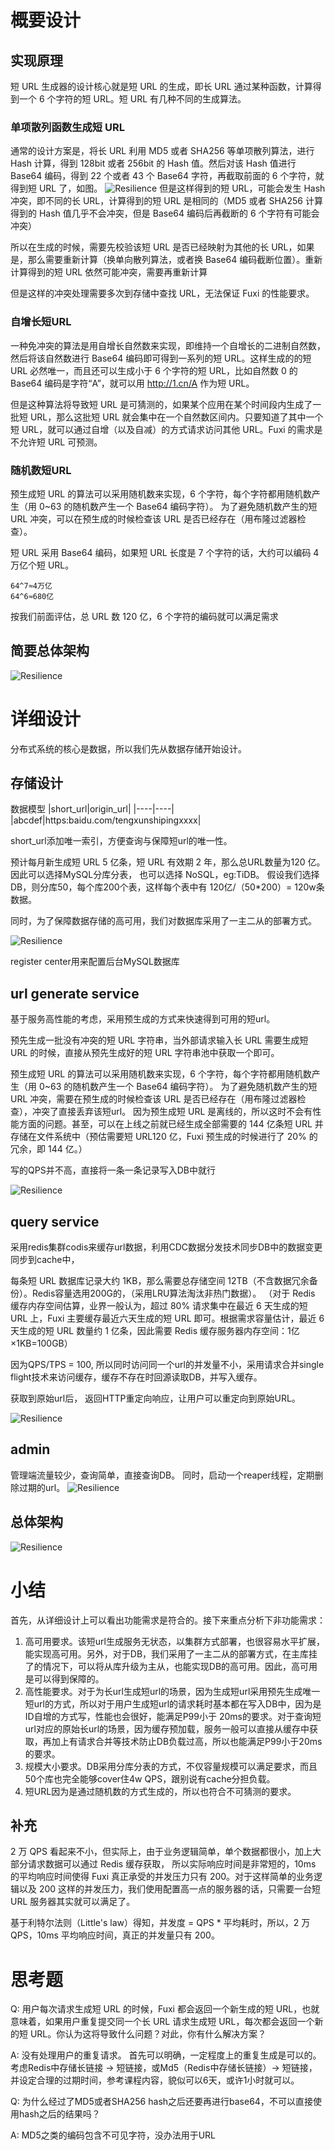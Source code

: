 # 概要设计
## 实现原理
短 URL 生成器的设计核心就是短 URL 的生成，即长 URL 通过某种函数，计算得到一个 6 个字符的短 URL。短 URL 有几种不同的生成算法。
### 单项散列函数生成短 URL
通常的设计方案是，将长 URL 利用 MD5 或者 SHA256 等单项散列算法，进行 Hash 计算，得到 128bit 或者 256bit 的 Hash 值。然后对该 Hash 值进行 Base64 编码，得到 22 个或者 43 个 Base64 字符，再截取前面的 6 个字符，就得到短 URL 了，如图。
![Resilience](./../pictures/short_url3.png)
但是这样得到的短 URL，可能会发生 Hash 冲突，即不同的长 URL，计算得到的短 URL 是相同的（MD5 或者 SHA256 计算得到的 Hash 值几乎不会冲突，但是 Base64 编码后再截断的 6 个字符有可能会冲突）

所以在生成的时候，需要先校验该短 URL 是否已经映射为其他的长 URL，如果是，那么需要重新计算（换单向散列算法，或者换 Base64 编码截断位置）。重新计算得到的短 URL 依然可能冲突，需要再重新计算

但是这样的冲突处理需要多次到存储中查找 URL，无法保证 Fuxi 的性能要求。
### 自增长短URL
一种免冲突的算法是用自增长自然数来实现，即维持一个自增长的二进制自然数，然后将该自然数进行 Base64 编码即可得到一系列的短 URL。这样生成的的短 URL 必然唯一，而且还可以生成小于 6 个字符的短 URL，比如自然数 0 的 Base64 编码是字符“A”，就可以用 http://1.cn/A 作为短 URL。

但是这种算法将导致短 URL 是可猜测的，如果某个应用在某个时间段内生成了一批短 URL，那么这批短 URL 就会集中在一个自然数区间内。只要知道了其中一个短 URL，就可以通过自增（以及自减）的方式请求访问其他 URL。Fuxi 的需求是不允许短 URL 可预测。

### 随机数短URL
预生成短 URL 的算法可以采用随机数来实现，6 个字符，每个字符都用随机数产生（用 0~63 的随机数产生一个 Base64 编码字符）。
为了避免随机数产生的短 URL 冲突，可以在预生成的时候检查该 URL 是否已经存在（用布隆过滤器检查）。

短 URL 采用 Base64 编码，如果短 URL 长度是 7 个字符的话，大约可以编码 4 万亿个短 URL。
```shell
64^7≈4万亿
64^6≈680亿
```
按我们前面评估，总 URL 数 120 亿，6 个字符的编码就可以满足需求

## 简要总体架构
![Resilience](./../pictures/short_url.drawio.png)

# 详细设计
分布式系统的核心是数据，所以我们先从数据存储开始设计。
## 存储设计
数据模型 
|short_url|origin_url|
|----|----|
|abcdef|https:baidu.com/tengxunshipingxxxx|

short_url添加唯一索引，方便查询与保障短url的唯一性。

预计每月新生成短 URL 5 亿条，短 URL 有效期 2 年，那么总URL数量为120 亿。因此可以选择MySQL分库分表，
也可以选择 NoSQL，eg:TiDB。
假设我们选择DB，则分库50，每个库200个表，这样每个表中有 120亿/（50*200）= 120w条数据。

同时，为了保障数据存储的高可用，我们对数据库采用了一主二从的部署方式。

![Resilience](./../pictures/db.drawio.png)

register center用来配置后台MySQL数据库

## url generate service
基于服务高性能的考虑，采用预生成的方式来快速得到可用的短url。

预先生成一批没有冲突的短 URL 字符串，当外部请求输入长 URL 需要生成短 URL 的时候，直接从预先生成好的短 URL 字符串池中获取一个即可。

预生成短 URL 的算法可以采用随机数来实现，6 个字符，每个字符都用随机数产生（用 0~63 的随机数产生一个 Base64 编码字符）。
为了避免随机数产生的短 URL 冲突，需要在预生成的时候检查该 URL 是否已经存在（用布隆过滤器检查），冲突了直接丢弃该短url。
因为预生成短 URL 是离线的，所以这时不会有性能方面的问题。甚至，可以在上线之前就已经生成全部需要的 144 亿条短 URL 并存储在文件系统中（预估需要短 URL120 亿，Fuxi 预生成的时候进行了 20% 的冗余，即 144 亿。）

写的QPS并不高，直接将一条一条记录写入DB中就行

![Resilience](./../pictures/generate.drawio.png)

## query service

采用redis集群codis来缓存url数据，利用CDC数据分发技术同步DB中的数据变更同步到cache中，

每条短 URL 数据库记录大约 1KB，那么需要总存储空间 12TB（不含数据冗余备份）。Redis容量选用200G的，（采用LRU算法淘汰非热门数据）。
（对于 Redis 缓存内存空间估算，业界一般认为，超过 80% 请求集中在最近 6 天生成的短 URL 上，Fuxi 主要缓存最近六天生成的短 URL 即可。根据需求容量估计，最近 6 天生成的短 URL 数量约 1 亿条，因此需要 Redis 缓存服务器内存空间：1亿×1KB=100GB）


因为QPS/TPS = 100, 所以同时访问同一个url的并发量不小，采用请求合并single flight技术来访问缓存，缓存不存在时回源读取DB，并写入缓存。

获取到原始url后， 返回HTTP重定向响应，让用户可以重定向到原始URL。

![Resilience](./../pictures/short_url_query.drawio.png)

## admin
管理端流量较少，查询简单，直接查询DB。
同时，启动一个reaper线程，定期删除过期的url。
![Resilience](./../pictures/admin.drawio.png)

## 总体架构
![Resilience](./../pictures/final.drawio.png)

# 小结
首先，从详细设计上可以看出功能需求是符合的。接下来重点分析下非功能需求：
1. 高可用要求。该短url生成服务无状态，以集群方式部署，也很容易水平扩展，能实现高可用。另外，对于DB，我们采用了一主二从的部署方式，在主库挂了的情况下，可以将从库升级为主从，也能实现DB的高可用。因此，高可用是可以得到保障的。
2. 高性能要求。对于为长url生成短url的场景，因为生成短url采用预先生成唯一短url的方式，所以对于用户生成短url的请求耗时基本都在写入DB中，因为是ID自增的方式写，性能也会很好，能满足P99小于 20ms的要求。对于查询短url对应的原始长url的场景，因为缓存预加载，服务一般可以直接从缓存中获取，再加上有请求合并等技术防止DB负载过高，所以也能满足P99小于20ms的要求。
3. 规模大小要求。DB采用分库分表的方式，不仅容量规模可以满足要求，而且50个库也完全能够cover住4w QPS，跟别说有cache分担负载。
4. 短URL因为是通过随机数的方式生成的，所以也符合不可猜测的要求。

## 补充
2 万 QPS 看起来不小，但实际上，由于业务逻辑简单，单个数据都很小，加上大部分请求数据可以通过 Redis 缓存获取，
所以实际响应时间是非常短的，10ms 的平均响应时间使得 Fuxi 真正承受的并发压力只有 200。对于这样简单的业务逻辑以及 200 这样的并发压力，我们使用配置高一点的服务器的话，只需要一台短 URL 服务器其实就可以满足了。


基于利特尔法则（Little's law）得知，并发度 = QPS * 平均耗时，所以，2 万 QPS，10ms 平均响应时间，真正的并发量只有 200。

# 思考题
Q: 用户每次请求生成短 URL 的时候，Fuxi 都会返回一个新生成的短 URL，也就意味着，如果用户重复提交同一个长 URL 请求生成短 URL，每次都会返回一个新的短 URL。你认为这将导致什么问题？对此，你有什么解决方案？


A: 没有处理用户的重复请求。 
首先可以明确，一定程度上的重复生成是可以的。
考虑Redis中存储长链接 -> 短链接，或Md5（Redis中存储长链接）-> 短链接，并设定合理的过期时间，参考课程内容，貌似可以6天，或许1小时就可以。


Q: 为什么经过了MD5或者SHA256 hash之后还要再进行base64，不可以直接使用hash之后的结果吗？


A: MD5之类的编码包含不可见字符，没办法用于URL

